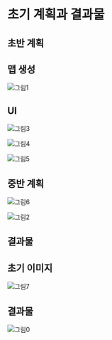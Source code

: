 # 초기 계획과 결과물

## 초반 계획

## 맵 생성
![그림1](https://user-images.githubusercontent.com/71679947/101417068-73dbde00-392e-11eb-80b7-38cd8487b498.png) <br>

## UI 
![그림3](https://user-images.githubusercontent.com/71679947/101417072-74747480-392e-11eb-9195-1d77be0145e4.png) <br>

![그림4](https://user-images.githubusercontent.com/71679947/101417073-750d0b00-392e-11eb-9ae7-eb2a70c7f960.png) <br>

![그림5](https://user-images.githubusercontent.com/71679947/101417075-750d0b00-392e-11eb-850b-306ae1c65796.png) <br>


## 중반 계획

![그림6](https://user-images.githubusercontent.com/71679947/101417077-75a5a180-392e-11eb-8ffc-c4f75a76324d.png)

![그림2](https://user-images.githubusercontent.com/71679947/101417070-74747480-392e-11eb-95e8-6a2cbbc71a56.png) <br>

## 결과물

## 초기 이미지  
![그림7](https://user-images.githubusercontent.com/71679947/101417079-75a5a180-392e-11eb-97f2-8b3f4c5604f2.png) <br>

## 결과물
![그림0](https://user-images.githubusercontent.com/71679947/101417063-72aab100-392e-11eb-99bc-8cfcad4bf508.PNG)



